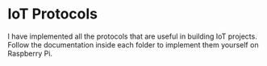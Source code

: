 # IoT Protocols
I have implemented all the protocols that are useful in building IoT projects.
Follow the documentation inside each folder to implement them yourself on Raspberry Pi.
